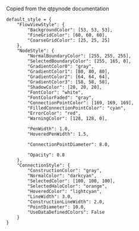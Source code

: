 Copied from the qtpynode documentation

    default_style = {
        "FlowViewStyle": {
            "BackgroundColor": [53, 53, 53],
            "FineGridColor": [60, 60, 60],
            "CoarseGridColor": [25, 25, 25]
        },
        "NodeStyle": {
            "NormalBoundaryColor": [255, 255, 255],
            "SelectedBoundaryColor": [255, 165, 0],
            "GradientColor0": "gray",
            "GradientColor1": [80, 80, 80],
            "GradientColor2": [64, 64, 64],
            "GradientColor3": [58, 58, 58],
            "ShadowColor": [20, 20, 20],
            "FontColor": "white",
            "FontColorFaded": "gray",
            "ConnectionPointColor": [169, 169, 169],
            "FilledConnectionPointColor": "cyan",
            "ErrorColor": "red",
            "WarningColor": [128, 128, 0],

            "PenWidth": 1.0,
            "HoveredPenWidth": 1.5,

            "ConnectionPointDiameter": 8.0,

            "Opacity": 0.8
        },
        "ConnectionStyle": {
            "ConstructionColor": "gray",
            "NormalColor": "darkcyan",
            "SelectedColor": [100, 100, 100],
            "SelectedHaloColor": "orange",
            "HoveredColor": "lightcyan",
            "LineWidth": 3.0,
            "ConstructionLineWidth": 2.0,
            "PointDiameter": 10.0,
            "UseDataDefinedColors": False
        }
    }